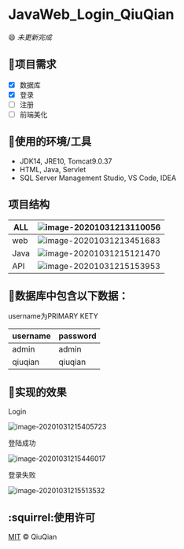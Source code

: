 # JavaWeb_Login_QiuQian



:smile:  *未更新完成*

## :new_moon_with_face:项目需求

- [x] 数据库
- [x] 登录
- [ ] 注册
- [ ] 前端美化

## :wrench:使用的环境/工具

- JDK14, JRE10, Tomcat9.0.37
- HTML, Java, Servlet
- SQL Server Management Studio, VS Code, IDEA

## 项目结构

| ALL  | ![image-20201031213110056](https://picbedd.oss-cn-beijing.aliyuncs.com/image-20201031213110056.png) |
| ---- | :----------------------------------------------------------: |
| web  | ![image-20201031213451683](https://picbedd.oss-cn-beijing.aliyuncs.com/image-20201031213451683.png) |
| Java | ![image-20201031215121470](https://picbedd.oss-cn-beijing.aliyuncs.com/image-20201031215121470.png) |
| API  | ![image-20201031215153953](https://picbedd.oss-cn-beijing.aliyuncs.com/image-20201031215153953.png) |



## :page_facing_up:数据库中包含以下数据：

username为PRIMARY KETY

| username | password |
| -------- | -------- |
| admin    | admin    |
| qiuqian  | qiuqian  |





## :jack_o_lantern:实现的效果

Login

![image-20201031215405723](https://picbedd.oss-cn-beijing.aliyuncs.com/image-20201031215405723.png)

登陆成功

![image-20201031215446017](https://picbedd.oss-cn-beijing.aliyuncs.com/image-20201031215446017.png)

登录失败

![image-20201031215513532](https://picbedd.oss-cn-beijing.aliyuncs.com/image-20201031215513532.png)

## :squirrel:使用许可

[MIT](LICENSE) © QiuQian